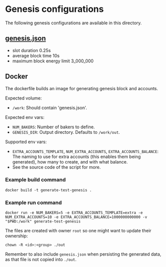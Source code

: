 # Genesis configurations

The following genesis configurations are available in this directory.

## [genesis.json](./genesis.json)

   - slot duration 0.25s
   - average block time 10s
   - maximum block energy limit 3_000_000

## Docker

The dockerfile builds an image for generating genesis block and accounts.

Expected volume:
* `/work`: Should contain 'genesis.json'.

Expected env vars:
* `NUM_BAKERS`: Number of bakers to define.
* `GENESIS_DIR`: Output directory. Defaults to `/work/out`.

Supported env vars:
* `EXTRA_ACCOUNTS_TEMPLATE`, `NUM_EXTRA_ACCOUNTS`, `EXTRA_ACCOUNTS_BALANCE`:
  The naming to use for extra accounts (this enables them being generated), how many to create, and with what balance.
* See the source code of the script for more.

### Example build command

```shell
docker build -t generate-test-genesis .
```

### Example run command

```shell
docker run -e NUM_BAKERS=5 -e EXTRA_ACCOUNTS_TEMPLATE=extra -e NUM_EXTRA_ACCOUNTS=10 -e EXTRA_ACCOUNTS_BALANCE=1000000000000 -v "$PWD:/work" generate-test-genesis
```

The files are created with owner `root` so one might want to update their ownership:

```shell
chown -R <id>:<group> ./out
```

Remember to also include `genesis.json` when persisting the generated data, as that file is not copied into `./out`.
